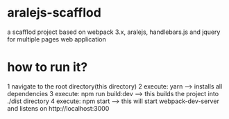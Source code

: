 # aralejs-scafflod
a scafflod project based on webpack 3.x, aralejs, handlebars.js and jquery for multiple pages web application

# how to run it?
1 navigate to the root directory(this directory)
2 execute: yarn              --> installs all dependencies
3 execute: npm run build:dev --> this builds the project into ./dist directory
4 execute: npm start         --> this will start webpack-dev-server and listens on http://localhost:3000
